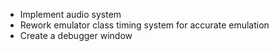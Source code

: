 - Implement audio system
- Rework emulator class timing system for accurate emulation
- Create a debugger window